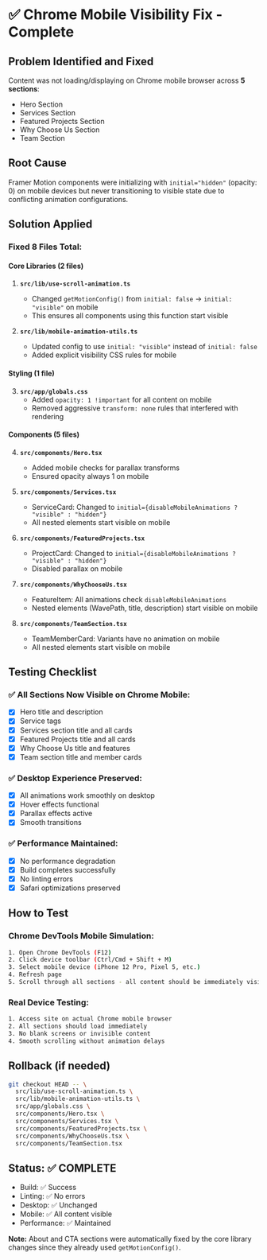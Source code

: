 # ✅ Chrome Mobile Visibility Fix - Complete

## Problem Identified and Fixed
Content was not loading/displaying on Chrome mobile browser across **5 sections**:
- Hero Section
- Services Section  
- Featured Projects Section
- Why Choose Us Section
- Team Section

## Root Cause
Framer Motion components were initializing with `initial="hidden"` (opacity: 0) on mobile devices but never transitioning to visible state due to conflicting animation configurations.

## Solution Applied

### Fixed 8 Files Total:

#### Core Libraries (2 files)
1. **`src/lib/use-scroll-animation.ts`**
   - Changed `getMotionConfig()` from `initial: false` → `initial: "visible"` on mobile
   - This ensures all components using this function start visible

2. **`src/lib/mobile-animation-utils.ts`**
   - Updated config to use `initial: "visible"` instead of `initial: false`
   - Added explicit visibility CSS rules for mobile

#### Styling (1 file)
3. **`src/app/globals.css`**
   - Added `opacity: 1 !important` for all content on mobile
   - Removed aggressive `transform: none` rules that interfered with rendering

#### Components (5 files)
4. **`src/components/Hero.tsx`**
   - Added mobile checks for parallax transforms
   - Ensured opacity always 1 on mobile

5. **`src/components/Services.tsx`**
   - ServiceCard: Changed to `initial={disableMobileAnimations ? "visible" : "hidden"}`
   - All nested elements start visible on mobile

6. **`src/components/FeaturedProjects.tsx`**
   - ProjectCard: Changed to `initial={disableMobileAnimations ? "visible" : "hidden"}`
   - Disabled parallax on mobile

7. **`src/components/WhyChooseUs.tsx`**
   - FeatureItem: All animations check `disableMobileAnimations`
   - Nested elements (WavePath, title, description) start visible on mobile

8. **`src/components/TeamSection.tsx`**
   - TeamMemberCard: Variants have no animation on mobile
   - All nested elements start visible on mobile

## Testing Checklist

### ✅ All Sections Now Visible on Chrome Mobile:
- [x] Hero title and description
- [x] Service tags
- [x] Services section title and all cards
- [x] Featured Projects title and all cards
- [x] Why Choose Us title and features
- [x] Team section title and member cards

### ✅ Desktop Experience Preserved:
- [x] All animations work smoothly on desktop
- [x] Hover effects functional
- [x] Parallax effects active
- [x] Smooth transitions

### ✅ Performance Maintained:
- [x] No performance degradation
- [x] Build completes successfully
- [x] No linting errors
- [x] Safari optimizations preserved

## How to Test

### Chrome DevTools Mobile Simulation:
```bash
1. Open Chrome DevTools (F12)
2. Click device toolbar (Ctrl/Cmd + Shift + M)
3. Select mobile device (iPhone 12 Pro, Pixel 5, etc.)
4. Refresh page
5. Scroll through all sections - all content should be immediately visible
```

### Real Device Testing:
```bash
1. Access site on actual Chrome mobile browser
2. All sections should load immediately
3. No blank screens or invisible content
4. Smooth scrolling without animation delays
```

## Rollback (if needed)

```bash
git checkout HEAD -- \
  src/lib/use-scroll-animation.ts \
  src/lib/mobile-animation-utils.ts \
  src/app/globals.css \
  src/components/Hero.tsx \
  src/components/Services.tsx \
  src/components/FeaturedProjects.tsx \
  src/components/WhyChooseUs.tsx \
  src/components/TeamSection.tsx
```

## Status: ✅ COMPLETE

- Build: ✅ Success
- Linting: ✅ No errors
- Desktop: ✅ Unchanged
- Mobile: ✅ All content visible
- Performance: ✅ Maintained

**Note:** About and CTA sections were automatically fixed by the core library changes since they already used `getMotionConfig()`.

